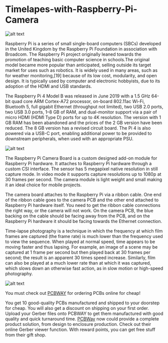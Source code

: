 # Timelapes-with-Raspberry-Pi-Camera

![alt text](https://blog.seeedstudio.com/wp-content/uploads/2020/05/44671590483676_.pic_hd-1030x611.png)

Raspberry Pi is a series of small single-board computers (SBCs) developed in the United Kingdom by the Raspberry Pi Foundation in association with Broadcom. The Raspberry Pi project originally leaned towards the promotion of teaching basic computer science in schools.The original model became more popular than anticipated, selling outside its target market for uses such as robotics. It is widely used in many areas, such as for weather monitoring,[19] because of its low cost, modularity, and open design. It is typically used by computer and electronic hobbyists, due to its adoption of the HDMI and USB standards.

The Raspberry Pi 4 Model B was released in June 2019  with a 1.5 GHz 64-bit quad core ARM Cortex-A72 processor, on-board 802.11ac Wi-Fi, Bluetooth 5, full gigabit Ethernet (throughput not limited), two USB 2.0 ports, two USB 3.0 ports, 1–8 GB of RAM, and dual-monitor support via a pair of micro HDMI (HDMI Type D) ports for up to 4K resolution. The version with 1 GB RAM has been abandoned and the prices of the 2 GB version have been reduced. The 8 GB version has a revised circuit board. The Pi 4 is also powered via a USB-C port, enabling additional power to be provided to downstream peripherals, when used with an appropriate PSU. 

![alt text](https://hackster.imgix.net/uploads/attachments/1577026/img_20230401_165402_JMWJXFFisU.jpg?auto=compress%2Cformat&w=740&h=555&fit=max)

The Raspberry Pi Camera Board is a custom designed add-on module for Raspberry Pi hardware. It attaches to Raspberry Pi hardware through a custom CSI interface. The sensor has 5 megapixel native resolution in still capture mode. In video mode it supports capture resolutions up to 1080p at 30 frames per second. The camera module is light weight and small making it an ideal choice for mobile projects.

The camera board attaches to the Raspberry Pi via a ribbon cable. One end of the ribbon cable goes to the camera PCB and the other end attached to Raspberry Pi hardware itself. You need to get the ribbon cable connections the right way, or the camera will not work. On the camera PCB, the blue backing on the cable should be facing away from the PCB, and on the Raspberry Pi hardware it should be facing towards the Ethernet connection.

Time-lapse photography is a technique in which the frequency at which film frames are captured (the frame rate) is much lower than the frequency used to view the sequence. When played at normal speed, time appears to be moving faster and thus lapsing. For example, an image of a scene may be captured at 1 frame per second but then played back at 30 frames per second; the result is an apparent 30 times speed increase. Similarly, film can also be played at a much lower rate than at which it was captured, which slows down an otherwise fast action, as in slow motion or high-speed photography.

![alt text](https://hackster.imgix.net/uploads/attachments/1544797/pcbway_55Vl7NMRFG.JPG?auto=compress%2Cformat&w=740&h=555&fit=max)

You must check out [PCBWAY](https://www.pcbway.com/) for ordering PCBs online for cheap!

You get 10 good-quality PCBs manufactured and shipped to your doorstep for cheap. You will also get a discount on shipping on your first order. Upload your Gerber files onto PCBWAY to get them manufactured with good quality and quick turnaround time. [PCBWay](https://www.pcbway.com/) now could provide a complete product solution, from design to enclosure production. Check out their online Gerber viewer function. With reward points, you can get free stuff from their gift shop.
